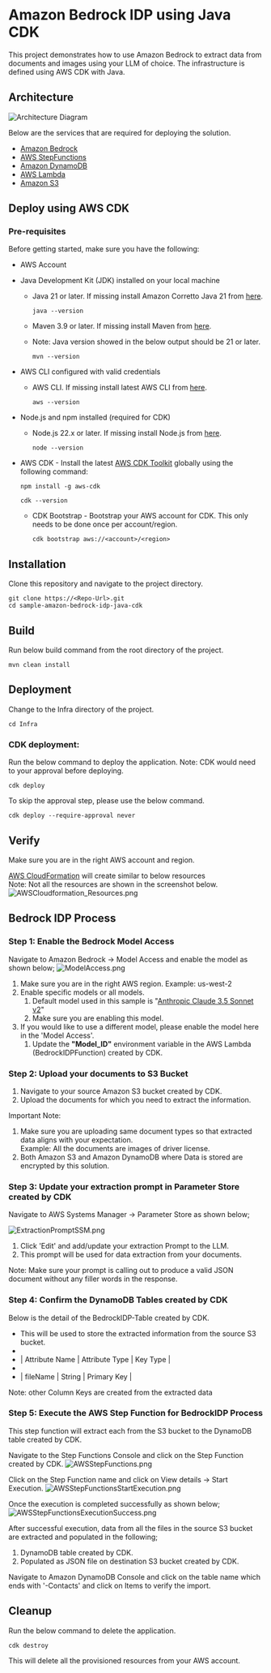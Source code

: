 # Amazon Bedrock IDP using Java CDK

This project demonstrates how to use Amazon Bedrock to extract data from documents and images using your LLM of choice. The infrastructure is defined using AWS CDK with Java.

## Architecture

![Architecture Diagram](images/bedrock-idp.png)

Below are the services that are required for deploying the solution.

* [Amazon Bedrock](https://docs.aws.amazon.com/bedrock/latest/userguide/what-is-bedrock.html)
* [AWS StepFunctions](https://docs.aws.amazon.com/step-functions/latest/dg/welcome.html)
* [Amazon DynamoDB](https://docs.aws.amazon.com/amazondynamodb/latest/developerguide/Introduction.html)
* [AWS Lambda](https://docs.aws.amazon.com/lambda/latest/dg/welcome.html)
* [Amazon S3](https://docs.aws.amazon.com/AmazonS3/latest/userguide/Welcome.html)

## Deploy using AWS CDK

### Pre-requisites

Before getting started, make sure you have the following:

- AWS Account
- Java Development Kit (JDK) installed on your local machine
    - Java 21 or later. If missing install Amazon Corretto Java 21 from [here](https://docs.aws.amazon.com/corretto/latest/corretto-21-ug/what-is-corretto-21.html).
      ```shell
      java --version
      ```

    - Maven 3.9 or later. If missing install Maven from [here](https://maven.apache.org/download.cgi).
    - Note: Java version showed in the below output should be 21 or later.
      ```shell
      mvn --version
      ```

- AWS CLI configured with valid credentials
    - AWS CLI. If missing install latest AWS CLI from [here](https://docs.aws.amazon.com/cli/latest/userguide/install-cliv2.html).
      ```shell
      aws --version
      ```
- Node.js and npm installed (required for CDK)
    - Node.js 22.x or later. If missing install Node.js from [here](https://nodejs.org/en/download/).
      ```shell
      node --version
      ```

- AWS CDK - Install the latest [AWS CDK Toolkit](https://docs.aws.amazon.com/cdk/v2/guide/cli.html) globally using the following command:
    ```shell
    npm install -g aws-cdk
    ```
    ```shell
    cdk --version
    ```
    - CDK Bootstrap - Bootstrap your AWS account for CDK. This only needs to be done once per account/region.
      ```shell
      cdk bootstrap aws://<account>/<region>
      ```

## Installation

Clone this repository and navigate to the project directory.
```shell
git clone https://<Repo-Url>.git
cd sample-amazon-bedrock-idp-java-cdk
```

## Build
Run below build command from the root directory of the project.
```shell
mvn clean install
```

## Deployment

Change to the Infra directory of the project.
```shell
cd Infra
```

### CDK deployment:
Run the below command to deploy the application.
Note: CDK would need to your approval before deploying.
```shell
cdk deploy
```
To skip the approval step, please use the below command.
```shell
cdk deploy --require-approval never
```

## Verify
Make sure you are in the right AWS account and region.

[AWS CloudFormation](https://us-west-2.console.aws.amazon.com/cloudformation/home) will create similar to below resources
<br> Note: Not all the resources are shown in the screenshot below.
![AWSCloudformation_Resources.png](images/AWSCloudformation_Resources.png)

## Bedrock IDP Process

### Step 1: Enable the Bedrock Model Access

Navigate to Amazon Bedrock -> Model Access and enable the model as shown below;
![ModelAccess.png](./images/ModelAccess.png)

1. Make sure you are in the right AWS region. Example: us-west-2
2. Enable specific models or all models.
   1. Default model used in this sample is "[Anthropic Claude 3.5 Sonnet v2](https://us-west-2.console.aws.amazon.com/bedrock/home?region=us-west-2#/model-catalog/serverless/anthropic.claude-3-5-sonnet-20241022-v2:0)"
   2. Make sure you are enabling this model.
3. If you would like to use a different model, please enable the model here in the 'Model Access'.
   1. Update the **"Model_ID"** environment variable in the AWS Lambda (BedrockIDPFunction) created by CDK. 

### Step 2: Upload your documents to S3 Bucket
1. Navigate to your source Amazon S3 bucket created by CDK.
2. Upload the documents for which you need to extract the information. 

Important Note:
1. Make sure you are uploading same document types so that extracted data aligns with your expectation.
<br> Example: All the documents are images of driver license. 
2. Both Amazon S3 and Amazon DynamoDB where Data is stored are encrypted by this solution.

### Step 3: Update your extraction prompt in Parameter Store created by CDK
Navigate to AWS Systems Manager -> Parameter Store as shown below;

![ExtractionPromptSSM.png](./images/ExtractionPromptSSM.png)

1. Click 'Edit' and add/update your extraction Prompt to the LLM.
2. This prompt will be used for data extraction from your documents.

Note: Make sure your prompt is calling out to produce a valid JSON document without any filler words in the response. 

### Step 4: Confirm the DynamoDB Tables created by CDK
Below is the detail of the BedrockIDP-Table created by CDK.

* This will be used to store the extracted information from the source S3 bucket.
*
* | Attribute Name | Attribute Type | Key Type |
*
* | fileName | String | Primary Key |

Note: other Column Keys are created from the extracted data 

### Step 5: Execute the AWS Step Function for BedrockIDP Process
This step function will extract  each from the S3 bucket to the DynamoDB table created by CDK.

Navigate to the Step Functions Console and click on the Step Function created by CDK.
![AWSStepFunctions.png](./images/AWSStepFunctions.png)

Click on the Step Function name and click on View details -> Start Execution.
![AWSStepFunctionsStartExecution.png](./images/AWSStepFunctionsStartExecution.png)

Once the execution is completed successfully as shown below;
![AWSStepFunctionsExecutionSuccess.png](./images/AWSStepFunctionsExecutionSuccess.png)

After successful execution, data from all the files in the source S3 bucket are extracted and populated in the following;
 1. DynamoDB table created by CDK.
 2. Populated as JSON file on destination S3 bucket created by CDK.

Navigate to Amazon DynamoDB Console and click on the table name which ends with '-Contacts' and click on Items to verify the import.

## Cleanup

Run the below command to delete the application.
```shell
cdk destroy
```
This will delete all the provisioned resources from your AWS account.
